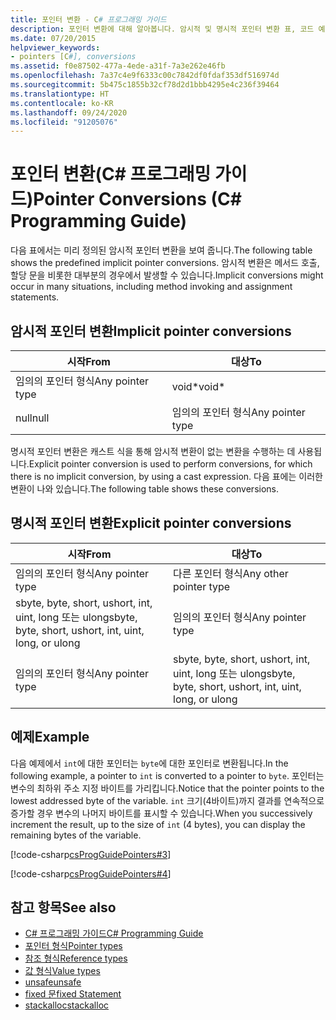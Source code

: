 ```yaml
---
title: 포인터 변환 - C# 프로그래밍 가이드
description: 포인터 변환에 대해 알아봅니다. 암시적 및 명시적 포인터 변환 표, 코드 예제 및 사용 가능한 추가 리소스를 확인합니다.
ms.date: 07/20/2015
helpviewer_keywords:
- pointers [C#], conversions
ms.assetid: f0e87502-477a-4ede-a31f-7a3e262e46fb
ms.openlocfilehash: 7a37c4e9f6333c00c7842df0fdaf353df516974d
ms.sourcegitcommit: 5b475c1855b32cf78d2d1bbb4295e4c236f39464
ms.translationtype: HT
ms.contentlocale: ko-KR
ms.lasthandoff: 09/24/2020
ms.locfileid: "91205076"
---
```

# <a name="pointer-conversions-c-programming-guide"></a><span data-ttu-id="8cb1a-104">포인터 변환(C# 프로그래밍 가이드)</span><span class="sxs-lookup"><span data-stu-id="8cb1a-104">Pointer Conversions (C# Programming Guide)</span></span>

<span data-ttu-id="8cb1a-105">다음 표에서는 미리 정의된 암시적 포인터 변환을 보여 줍니다.</span><span class="sxs-lookup"><span data-stu-id="8cb1a-105">The following table shows the predefined implicit pointer conversions.</span></span> <span data-ttu-id="8cb1a-106">암시적 변환은 메서드 호출, 할당 문을 비롯한 대부분의 경우에서 발생할 수 있습니다.</span><span class="sxs-lookup"><span data-stu-id="8cb1a-106">Implicit conversions might occur in many situations, including method invoking and assignment statements.</span></span>  
  
## <a name="implicit-pointer-conversions"></a><span data-ttu-id="8cb1a-107">암시적 포인터 변환</span><span class="sxs-lookup"><span data-stu-id="8cb1a-107">Implicit pointer conversions</span></span>  
  
|<span data-ttu-id="8cb1a-108">시작</span><span class="sxs-lookup"><span data-stu-id="8cb1a-108">From</span></span>|<span data-ttu-id="8cb1a-109">대상</span><span class="sxs-lookup"><span data-stu-id="8cb1a-109">To</span></span>|  
|----------|--------|  
|<span data-ttu-id="8cb1a-110">임의의 포인터 형식</span><span class="sxs-lookup"><span data-stu-id="8cb1a-110">Any pointer type</span></span>|<span data-ttu-id="8cb1a-111">void\*</span><span class="sxs-lookup"><span data-stu-id="8cb1a-111">void\*</span></span>|  
|<span data-ttu-id="8cb1a-112">null</span><span class="sxs-lookup"><span data-stu-id="8cb1a-112">null</span></span>|<span data-ttu-id="8cb1a-113">임의의 포인터 형식</span><span class="sxs-lookup"><span data-stu-id="8cb1a-113">Any pointer type</span></span>|  
  
 <span data-ttu-id="8cb1a-114">명시적 포인터 변환은 캐스트 식을 통해 암시적 변환이 없는 변환을 수행하는 데 사용됩니다.</span><span class="sxs-lookup"><span data-stu-id="8cb1a-114">Explicit pointer conversion is used to perform conversions, for which there is no implicit conversion, by using a cast expression.</span></span> <span data-ttu-id="8cb1a-115">다음 표에는 이러한 변환이 나와 있습니다.</span><span class="sxs-lookup"><span data-stu-id="8cb1a-115">The following table shows these conversions.</span></span>  
  
## <a name="explicit-pointer-conversions"></a><span data-ttu-id="8cb1a-116">명시적 포인터 변환</span><span class="sxs-lookup"><span data-stu-id="8cb1a-116">Explicit pointer conversions</span></span>  
  
|<span data-ttu-id="8cb1a-117">시작</span><span class="sxs-lookup"><span data-stu-id="8cb1a-117">From</span></span>|<span data-ttu-id="8cb1a-118">대상</span><span class="sxs-lookup"><span data-stu-id="8cb1a-118">To</span></span>|  
|----------|--------|  
|<span data-ttu-id="8cb1a-119">임의의 포인터 형식</span><span class="sxs-lookup"><span data-stu-id="8cb1a-119">Any pointer type</span></span>|<span data-ttu-id="8cb1a-120">다른 포인터 형식</span><span class="sxs-lookup"><span data-stu-id="8cb1a-120">Any other pointer type</span></span>|  
|<span data-ttu-id="8cb1a-121">sbyte, byte, short, ushort, int, uint, long 또는 ulong</span><span class="sxs-lookup"><span data-stu-id="8cb1a-121">sbyte, byte, short, ushort, int, uint, long, or ulong</span></span>|<span data-ttu-id="8cb1a-122">임의의 포인터 형식</span><span class="sxs-lookup"><span data-stu-id="8cb1a-122">Any pointer type</span></span>|  
|<span data-ttu-id="8cb1a-123">임의의 포인터 형식</span><span class="sxs-lookup"><span data-stu-id="8cb1a-123">Any pointer type</span></span>|<span data-ttu-id="8cb1a-124">sbyte, byte, short, ushort, int, uint, long 또는 ulong</span><span class="sxs-lookup"><span data-stu-id="8cb1a-124">sbyte, byte, short, ushort, int, uint, long, or ulong</span></span>|  
  
## <a name="example"></a><span data-ttu-id="8cb1a-125">예제</span><span class="sxs-lookup"><span data-stu-id="8cb1a-125">Example</span></span>  

 <span data-ttu-id="8cb1a-126">다음 예제에서 `int`에 대한 포인터는 `byte`에 대한 포인터로 변환됩니다.</span><span class="sxs-lookup"><span data-stu-id="8cb1a-126">In the following example, a pointer to `int` is converted to a pointer to `byte`.</span></span> <span data-ttu-id="8cb1a-127">포인터는 변수의 최하위 주소 지정 바이트를 가리킵니다.</span><span class="sxs-lookup"><span data-stu-id="8cb1a-127">Notice that the pointer points to the lowest addressed byte of the variable.</span></span> <span data-ttu-id="8cb1a-128">`int` 크기(4바이트)까지 결과를 연속적으로 증가할 경우 변수의 나머지 바이트를 표시할 수 있습니다.</span><span class="sxs-lookup"><span data-stu-id="8cb1a-128">When you successively increment the result, up to the size of `int` (4 bytes), you can display the remaining bytes of the variable.</span></span>  
  
 [!code-csharp[csProgGuidePointers#3](~/samples/snippets/csharp/VS_Snippets_VBCSharp/csProgGuidePointers/CS/Pointers2.cs#3)]  
  
 [!code-csharp[csProgGuidePointers#4](~/samples/snippets/csharp/VS_Snippets_VBCSharp/csProgGuidePointers/CS/Pointers.cs#4)]  
  
## <a name="see-also"></a><span data-ttu-id="8cb1a-129">참고 항목</span><span class="sxs-lookup"><span data-stu-id="8cb1a-129">See also</span></span>

- [<span data-ttu-id="8cb1a-130">C# 프로그래밍 가이드</span><span class="sxs-lookup"><span data-stu-id="8cb1a-130">C# Programming Guide</span></span>](../index.md)
- [<span data-ttu-id="8cb1a-131">포인터 형식</span><span class="sxs-lookup"><span data-stu-id="8cb1a-131">Pointer types</span></span>](pointer-types.md)
- [<span data-ttu-id="8cb1a-132">참조 형식</span><span class="sxs-lookup"><span data-stu-id="8cb1a-132">Reference types</span></span>](../../language-reference/keywords/reference-types.md)
- [<span data-ttu-id="8cb1a-133">값 형식</span><span class="sxs-lookup"><span data-stu-id="8cb1a-133">Value types</span></span>](../../language-reference/builtin-types/value-types.md)
- [<span data-ttu-id="8cb1a-134">unsafe</span><span class="sxs-lookup"><span data-stu-id="8cb1a-134">unsafe</span></span>](../../language-reference/keywords/unsafe.md)
- [<span data-ttu-id="8cb1a-135">fixed 문</span><span class="sxs-lookup"><span data-stu-id="8cb1a-135">fixed Statement</span></span>](../../language-reference/keywords/fixed-statement.md)
- [<span data-ttu-id="8cb1a-136">stackalloc</span><span class="sxs-lookup"><span data-stu-id="8cb1a-136">stackalloc</span></span>](../../language-reference/operators/stackalloc.md)
